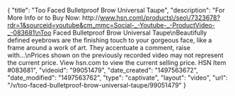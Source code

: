 {
    "title": "Too Faced Bulletproof Brow  Universal Taupe",
    "description": "For More Info or to Buy Now: http:\/\/www.hsn.com\/products\/seo\/7323678?rdr=1&sourceid=youtube&cm_mmc=Social-_-Youtube-_-ProductVideo-_-083681\nToo Faced Bulletproof Brow  Universal Taupe\nBeautifully defined eyebrows are the finishing touch to your gorgeous face, like a frame around a work of art. They accentuate a comment, raise with...\nPrices shown on the previously recorded video may not represent the current price.  View hsn.com to view the current selling price. HSN Item #083681",
    "videoid": "99051479",
    "date_created": "1497563672",
    "date_modified": "1497563762",
    "type": "captivate",
    "layout": "video",
    "url": "\/v\/too-faced-bulletproof-brow-universal-taupe\/99051479"
}